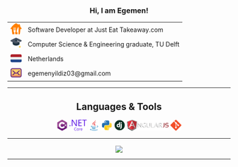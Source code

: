 <h3 align="center">Hi, I am Egemen!</h3>
</h5>

<table align="center">
  <tr>
    <td align="center" valign="middle">
      <img src="/images/tkwy.svg" height="25"/>
    </td>
    <td>
      Software Developer at Just Eat Takeaway.com
    </td>
  </tr>
  <tr>
    <td align="center" valign="middle">
      <img src="/images/grad.svg" height="25"/>
    </td>
    <td>
      Computer Science & Engineering graduate, TU Delft
    </td>
  </tr>
  <tr>
    <td align="center" valign="middle">
      <img src="/images/nl.svg" height="25"/>
    </td>
    <td>
      Netherlands
    </td>
  </tr>
  <tr>
    <td align="center" valign="middle">
      <img src="/images/emails.svg" height="25"/>
    </td>
    <td>
      egemenyildiz03@gmail.com
    </td>
  </tr>
</table>

<hr>

<h2 align="center">Languages & Tools</h2>

<p align="center">
  <code><img title="C#" height="25" src="/images/cSharp.svg"></code>
  <code><img title=".NetCore" height="25" src="/images/dotnetcore.svg"></code>
  <code><img title="Java" height="25" src="/images/java-original.svg"></code>
   <code><img title="Python" height="25" src="/images/python.svg"></code>
   <code><img title="Django" height="25" src="/images/django.png"></code>
  <code><img title="React" height="25" src="/images/angularjs.png"></code>
  <code><img title="Git" height="25" src="/images/git-original.svg"></code>
 
</p>

<hr>

<p align=center>
  <a href="https://github.com/anuraghazra/github-readme-stats">
  <img height=175 align="center" src="https://github-readme-stats.vercel.app/api/top-langs/?username=egemenyildiz3&hide=c%23,powershell,java&title_color=2aa889&text_color=99d1ce&icon_color=2bbc8a&bg_color=0c1014&langs_count=8&layout=compact" />
  </a>
</p>
<hr>
